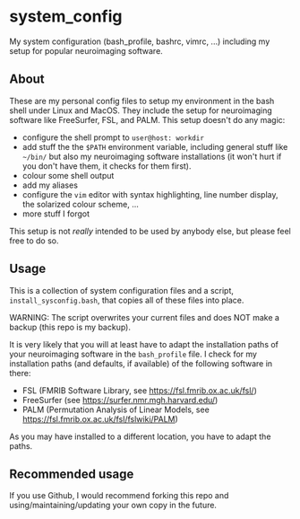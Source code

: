 # system_config
My system configuration (bash_profile, bashrc, vimrc, ...) including my setup for popular neuroimaging software.

## About

These are my personal config files to setup my environment in the bash shell under Linux and MacOS. They include the setup for neuroimaging software like FreeSurfer, FSL, and PALM. This setup doesn't do any magic:

* configure the shell prompt to `user@host: workdir`
* add stuff the the `$PATH` environment variable, including general stuff like `~/bin/` but also my neuroimaging software installations (it won't hurt if you don't have them, it checks for them first).
* colour some shell output
* add my aliases
* configure the `vim` editor with syntax highlighting, line number display, the solarized colour scheme, ...
* more stuff I forgot

This setup is not *really* intended to be used by anybody else, but please feel free to do so.


## Usage

This is a collection of system configuration files and a script, `install_sysconfig.bash`, that copies all of these files into place.

WARNING: The script overwrites your current files and does NOT make a backup (this repo is my backup).

It is very likely that you will at least have to adapt the installation paths of your neuroimaging software in the `bash_profile` file. I check for my installation paths (and defaults, if available) of the following software in there:
* FSL (FMRIB Software Library, see https://fsl.fmrib.ox.ac.uk/fsl/)
* FreeSurfer (see https://surfer.nmr.mgh.harvard.edu/)
* PALM (Permutation Analysis of Linear Models, see https://fsl.fmrib.ox.ac.uk/fsl/fslwiki/PALM)

As you may have installed to a different location, you have to adapt the paths.

## Recommended usage

If you use Github, I would recommend forking this repo and using/maintaining/updating your own copy in the future.
